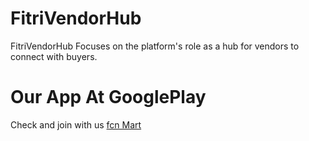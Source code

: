 # FitriVendorHub

FitriVendorHub Focuses on the platform's role as a hub for vendors to connect with buyers.

# Our App At GooglePlay 

Check and join with us [fcn Mart](https://play.google.com/store/apps/details?id=com.fcnmart.enjoy) 
